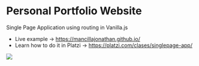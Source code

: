 # Personal Portfolio Website
Single Page Application using routing in Vanilla.js
- Live example -> https://mancillajonathan.github.io/
- Learn how to do it in Platzi -> https://platzi.com/clases/singlepage-app/

![](https://repository-images.githubusercontent.com/266634401/40145e00-b7bd-11ea-9c1b-bd3f3b79014e)
